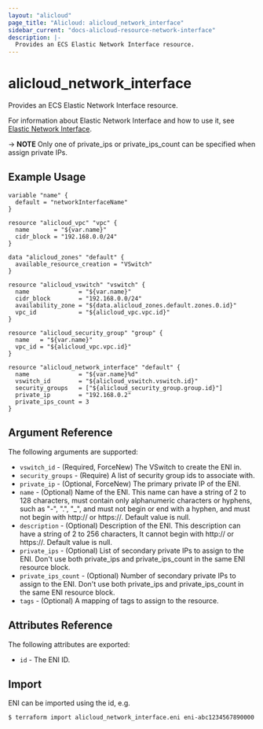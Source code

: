 ```yaml
---
layout: "alicloud"
page_title: "Alicloud: alicloud_network_interface"
sidebar_current: "docs-alicloud-resource-network-interface"
description: |-
  Provides an ECS Elastic Network Interface resource.
---
```


# alicloud\_network\_interface

Provides an ECS Elastic Network Interface resource.

For information about Elastic Network Interface and how to use it, see [Elastic Network Interface](https://www.alibabacloud.com/help/doc-detail/58496.html).

-> **NOTE** Only one of private_ips or private_ips_count can be specified when assign private IPs. 

## Example Usage

```
variable "name" {
  default = "networkInterfaceName"
}

resource "alicloud_vpc" "vpc" {
  name       = "${var.name}"
  cidr_block = "192.168.0.0/24"
}

data "alicloud_zones" "default" {
  available_resource_creation = "VSwitch"
}

resource "alicloud_vswitch" "vswitch" {
  name              = "${var.name}"
  cidr_block        = "192.168.0.0/24"
  availability_zone = "${data.alicloud_zones.default.zones.0.id}"
  vpc_id            = "${alicloud_vpc.vpc.id}"
}

resource "alicloud_security_group" "group" {
  name   = "${var.name}"
  vpc_id = "${alicloud_vpc.vpc.id}"
}

resource "alicloud_network_interface" "default" {
  name              = "${var.name}%d"
  vswitch_id        = "${alicloud_vswitch.vswitch.id}"
  security_groups   = ["${alicloud_security_group.group.id}"]
  private_ip        = "192.168.0.2"
  private_ips_count = 3
}
```

## Argument Reference

The following arguments are supported:

* `vswitch_id` - (Required, ForceNew) The VSwitch to create the ENI in.
* `security_groups` - (Require) A list of security group ids to associate with.
* `private_ip` - (Optional, ForceNew) The primary private IP of the ENI.
* `name` - (Optional) Name of the ENI. This name can have a string of 2 to 128 characters, must contain only alphanumeric characters or hyphens, such as "-", ".", "_", and must not begin or end with a hyphen, and must not begin with http:// or https://. Default value is null.
* `description` - (Optional) Description of the ENI. This description can have a string of 2 to 256 characters, It cannot begin with http:// or https://. Default value is null.
* `private_ips`  - (Optional) List of secondary private IPs to assign to the ENI. Don't use both private_ips and private_ips_count in the same ENI resource block.
* `private_ips_count` - (Optional) Number of secondary private IPs to assign to the ENI. Don't use both private_ips and private_ips_count in the same ENI resource block.
* `tags` - (Optional) A mapping of tags to assign to the resource.

## Attributes Reference

The following attributes are exported:

* `id` - The ENI ID.

## Import

ENI can be imported using the id, e.g.

```
$ terraform import alicloud_network_interface.eni eni-abc1234567890000
```
